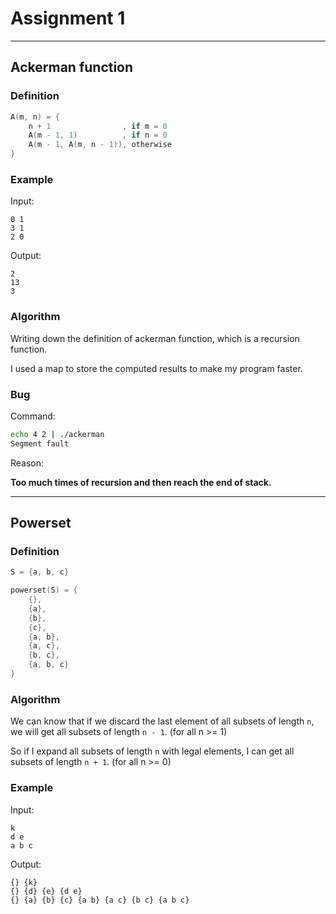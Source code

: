 # Assignment 1

---
## Ackerman function

### Definition

``` c++
A(m, n) = {
    n + 1                , if m = 0
    A(m - 1, 1)          , if n = 0
    A(m - 1, A(m, n - 1)), otherwise
}
```

### Example

Input:
```
0 1
3 1
2 0
```

Output:
```
2
13
3
```

### Algorithm

Writing down the definition of ackerman function, which is a recursion function.

I used a map to store the computed results to make my program faster.

### Bug

Command:
```sh
echo 4 2 | ./ackerman
Segment fault
```

Reason:

**Too much times of recursion and then reach the end of stack.**

---
## Powerset

### Definition

```c++
S = {a, b, c}

powerset(S) = {
    {},
    {a},
    {b},
    {c},
    {a, b},
    {a, c},
    {b, c},
    {a, b, c}
}
```

### Algorithm

We can know that if we discard the last element of all subsets of length `n`, we will get all subsets of length `n - 1`. (for all n >= 1)

So if I expand all subsets of length `n` with legal elements, I can get all subsets of length `n + 1`. (for all n >= 0)

### Example

Input:
```
k
d e
a b c
```

Output:
```
{} {k}
{} {d} {e} {d e}
{} {a} {b} {c} {a b} {a c} {b c} {a b c}
```
